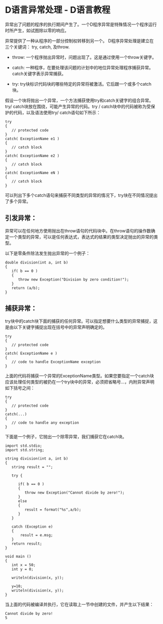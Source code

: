 # D语言异常处理 - D语言教程

异常出了问题的程序的执行期间产生了。一个D程序异常是特殊情况一个程序运行时所产生，如试图除以零的响应。

异常提供了一种从程序的一部分控制权转移到另一个。 D程序异常处理是建立在三个关键词： try, catch, 及throw.

*   throw: 一个程序抛出异常时，问题出现了。这是通过使用一个throw关键字。

*   catch: 一种程序，在要处理该问题的计划中的地位异常处理程序捕获异常。catch关键字表示异常捕获。

*   try: try块标识代码块的哪些特定的异常将被激活。它后跟一个或多个catch块。

假设一个块将抛出一个异常，一个方法捕获使用try和catch关键字的组合异常。try/ catch块放在围绕，可能产生异常的代码。try / catch块中的代码被称为受保护的代码，以及语法使用try/ catch语句如下所示：

```
try
{
   // protected code
}
catch( ExceptionName e1 )
{
   // catch block
}
catch( ExceptionName e2 )
{
   // catch block
}
catch( ExceptionName eN )
{
   // catch block
}
```

可以列出下多个catch语句来捕获不同类型的异常的情况下，try块在不同情况提出了多个异常。

## 引发异常：

异常可以在任何地方使用抛出在throw语句的代码块中。在throw语句的操作数确定一个类型的异常，可以是任何表达式，表达式的结果的类型决定抛出的异常的类型。

以下是零条件除法发生抛出异常的一个例子：

```
double division(int a, int b)
{
   if( b == 0 )
   {
      throw new Exception("Division by zero condition!");
   }
   return (a/b);
}
```

## 捕获异常：

try块中的catch块下面的捕获的任何异常。可以指定想要什么类型的异常捕捉，这是由以下关键字捕捉出现在括号中的异常声明确定的。

```
try
{
   // protected code
}
catch( ExceptionName e )
{
   // code to handle ExceptionName exception
}
```

上面的代码将捕获一个异常的ExceptionName类型。如果您要指定一个catch块应该处理任何类型的被扔在一个try块中的异常，必须把省略号...，内附异常声明如下括号之间：

```
try
{
   // protected code
}
catch(...)
{
   // code to handle any exception
}
```

下面是一个例子，它抛出一个除零异常，我们捕获它在catch块。

```
import std.stdio;
import std.string;

string division(int a, int b)
{
   string result = "";

   try {

      if( b == 0 )
      {
         throw new Exception("Cannot divide by zero!");
      }
      else
      {
         result = format("%s",a/b);
      }
   }

   catch (Exception e) 
   {
       result = e.msg;
   }
   return result;
}

void main ()
{
   int x = 50;
   int y = 0;

   writeln(division(x, y));

   y=10;
   writeln(division(x, y));
}
```

当上面的代码被编译并执行，它在读取上一节中创建的文件，并产生以下结果：

```
Cannot divide by zero!
5
```

 